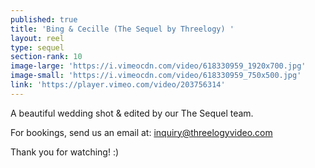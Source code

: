 ```yaml
---
published: true
title: 'Bing & Cecille (The Sequel by Threelogy) '
layout: reel
type: sequel
section-rank: 10
image-large: 'https://i.vimeocdn.com/video/618330959_1920x700.jpg'
image-small: 'https://i.vimeocdn.com/video/618330959_750x500.jpg'
link: 'https://player.vimeo.com/video/203756314'
---
```

A beautiful wedding shot & edited by our The Sequel team.

For bookings, send us an email at: inquiry@threelogyvideo.com

Thank you for watching! :)